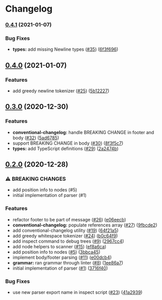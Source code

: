# Changelog

### [0.4.1](https://www.github.com/conventional-commits/parser/compare/v0.4.0...v0.4.1) (2021-01-07)


### Bug Fixes

* **types:** add missing Newline types ([#35](https://www.github.com/conventional-commits/parser/issues/35)) ([6f3f696](https://www.github.com/conventional-commits/parser/commit/6f3f69622191711df1ea419c73ef0770d0b36ba7))

## [0.4.0](https://www.github.com/conventional-commits/parser/compare/v0.3.0...v0.4.0) (2021-01-07)


### Features

* add greedy newline tokenizer ([#25](https://www.github.com/conventional-commits/parser/issues/25)) ([5b12227](https://www.github.com/conventional-commits/parser/commit/5b12227426d8c2f0ec3c88eb58ba8cf76d76246a))

## [0.3.0](https://www.github.com/conventional-commits/parser/compare/v0.2.0...v0.3.0) (2020-12-30)


### Features

* **conventional-changelog:** handle BREAKING CHANGE in footer and body ([#32](https://www.github.com/conventional-commits/parser/issues/32)) ([5ad6785](https://www.github.com/conventional-commits/parser/commit/5ad678567d429174e1ec1eb709a6dd6547f6f2a8))
* support BREAKING CHANGE in body ([#30](https://www.github.com/conventional-commits/parser/issues/30)) ([8f3f5c7](https://www.github.com/conventional-commits/parser/commit/8f3f5c77fec0bea267d92bd0ca71ed8b49edf5a9))
* **types:** add TypeScript definitions ([#29](https://www.github.com/conventional-commits/parser/issues/29)) ([2a2474b](https://www.github.com/conventional-commits/parser/commit/2a2474b1bfe700d693b495cb3498fa9163801d7a))

## [0.2.0](https://www.github.com/conventional-commits/parser/compare/v0.1.0...v0.2.0) (2020-12-28)


### ⚠ BREAKING CHANGES

* add position info to nodes (#5)
* initial implementation of parser (#1)

### Features

* refactor footer to be part of message ([#26](https://www.github.com/conventional-commits/parser/issues/26)) ([e06eecb](https://www.github.com/conventional-commits/parser/commit/e06eecb3e8fe9b8418f4584c995cbfcbce4b0f08))
* **conventional-changelog:** populate references array ([#27](https://www.github.com/conventional-commits/parser/issues/27)) ([9fbcde2](https://www.github.com/conventional-commits/parser/commit/9fbcde234af26a2b6865d6d549dfe077fd14ce1b))
* add conventional-changelog utility ([#19](https://www.github.com/conventional-commits/parser/issues/19)) ([64f21a5](https://www.github.com/conventional-commits/parser/commit/64f21a583766704f35f0c2306c0b477bd6cc1900))
* add greedy whitespace tokenizer ([#24](https://www.github.com/conventional-commits/parser/issues/24)) ([b0c64f9](https://www.github.com/conventional-commits/parser/commit/b0c64f9adfb93b29d9e0d522a63cf6e97c22a97f))
* add inspect command to debug trees ([#9](https://www.github.com/conventional-commits/parser/issues/9)) ([2967cc4](https://www.github.com/conventional-commits/parser/commit/2967cc48febd88a6a6a3b4c9fb0e8707cfc0ae99))
* add node helpers to scanner ([#15](https://www.github.com/conventional-commits/parser/issues/15)) ([ef8a6ca](https://www.github.com/conventional-commits/parser/commit/ef8a6ca2fc965487324747a6c88ba3129218482b))
* add position info to nodes ([#5](https://www.github.com/conventional-commits/parser/issues/5)) ([3bbca45](https://www.github.com/conventional-commits/parser/commit/3bbca4556d2561d4031f10e45c0481c15a639ec5))
* implement body/footer parsing ([#11](https://www.github.com/conventional-commits/parser/issues/11)) ([e00dcb4](https://www.github.com/conventional-commits/parser/commit/e00dcb472a9e9dcf8f1fb8df7b85fae9a2998656))
* **grammar:** ran grammar through linter ([#8](https://www.github.com/conventional-commits/parser/issues/8)) ([1ee86a7](https://www.github.com/conventional-commits/parser/commit/1ee86a7ad82374e46f33c0b865114bb914db5481))
* initial implementation of parser ([#1](https://www.github.com/conventional-commits/parser/issues/1)) ([3716f40](https://www.github.com/conventional-commits/parser/commit/3716f40f1f193d24cebe6a1e9e3efb301191cddd))


### Bug Fixes

* use new parser export name in inspect script ([#23](https://www.github.com/conventional-commits/parser/issues/23)) ([41a2939](https://www.github.com/conventional-commits/parser/commit/41a293961bde9d3ec7d4dca2d2196810acd6ab06))
